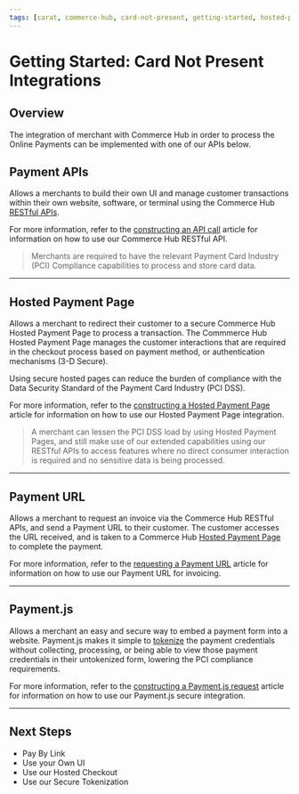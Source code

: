 ```yaml
---
tags: [carat, commerce-hub, card-not-present, getting-started, hosted-payment-page]
---
```


# Getting Started: Card Not Present Integrations

## Overview

The integration of merchant with Commerce Hub in order to process the Online Payments can be implemented with one of our APIs below.

## Payment APIs

Allows a merchants to build their own UI and manage customer transactions within their own website, software, or terminal using the Commerce Hub [RESTful APIs](https://docs.firstdata.com/org/Commerce-Hub/docs/api).

For more information, refer to the [constructing an API call](Use-Our-APIs.md) article for information on how to use our Commerce Hub RESTful API.

<!-- theme: warning -->
> Merchants are required to have the relevant Payment Card Industry (PCI) Compliance capabilities to process and store card data.

---

## Hosted Payment Page

Allows a merchant to redirect their customer to a secure Commerce Hub Hosted Payment Page to process a transaction. The Commmerce Hub Hosted Payment Page manages the customer interactions that are required in the checkout process based on payment method, or authentication mechanisms (3-D Secure).

Using secure hosted pages can reduce the burden of compliance with the Data Security Standard of the Payment Card Industry (PCI DSS).

For more information, refer to the [constructing a Hosted Payment Page](url) article for information on how to use our Hosted Payment Page integration.

<!-- theme: info -->
>A merchant can lessen the PCI DSS load by using Hosted Payment Pages, and still make use of our extended capabilities using our RESTful APIs to access features where no direct consumer interaction is required and no sensitive data is being processed.

---

## Payment URL

Allows a merchant to request an invoice via the Commerce Hub RESTful APIs, and send a Payment URL to their customer. The customer accesses the URL received, and is taken to a Commerce Hub [Hosted Payment Page](#hosted-payment-page) to complete the payment.

For more information, refer to the [requesting a Payment URL](url) article for information on how to use our Payment URL for invoicing.

---

## Payment.js

Allows a merchant an easy and secure way to embed a payment form into a website. Payment.js makes it simple to [tokenize](../../Transactions/Payment-Token.md) the payment credentials without collecting, processing, or being able to view those payment credentials in their untokenized form, lowering the PCI compliance requirements.

For more information, refer to the [constructing a Payment.js request](url) article for information on how to use our Payment.js secure integration.

---

## Next Steps

- Pay By Link
- Use your Own UI
- Use our Hosted Checkout
- Use our Secure Tokenization

